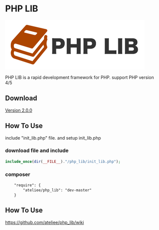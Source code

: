 # PHP LIB
![image](/example/images/icon.png)

PHP LIB is a rapid development framework for PHP.
support PHP version 4/5

## Download
[Version 2.0.0](https://github.com/ateliee/php_lib/archive/2.0.0.zip)

## How To Use
include "init_lib.php" file.
and setup init_lib.php

### download file and include
``` php
include_once(dir(__FILE__)."/php_lib/init_lib.php");
```

### composer
```
    "require": {
        "ateliee/php_lib": "dev-master"
    }
```

## How To Use
<https://github.com/ateliee/php_lib/wiki>

